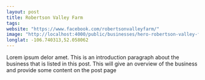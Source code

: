 ```yaml
---
layout: post
title: Robertson Valley Farm
tags:
website: "https://www.facebook.com/robertsonvalleyfarm/"
image: "http://localhost:4000/public/businesses/hero-robertson-valley-farm.png"
longlat: -106.740313,52.058062
---
```

Lorem ipsum delor amet. This is an introduction paragraph about the business that is listed in this post. This will give an overview of the business and provide some content on the post page
